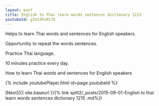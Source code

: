 ```yaml
---
layout: post
title: English to Thai learn words sentences dictionary 1213 
youtubeId: g7mIZhs917U
---
```

 
 
Helps to learn Thai words and sentences for English speakers.

Opportunitiy to repeat the words sentences. 

Practice Thai language. 
 
10 minutes practice every day. 
 
How to learn Thai words and sentences for English speakers 
 
{% include youtubePlayer.html id=page.youtubeId %}
 
 
[Next]({{ site.baseurl }}{% link  split2/_posts/2015-08-01-English to thai learn words sentences dictionary 1215 .md%})
 
